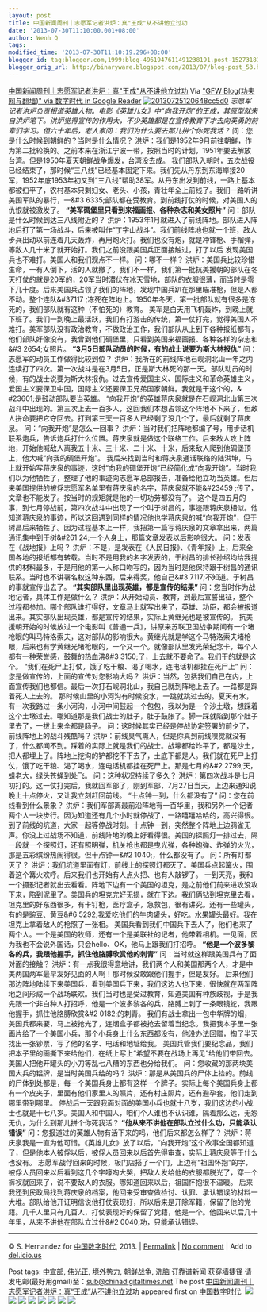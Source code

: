 ```yaml
---
layout: post
title: 中国新闻周刊｜志愿军记者洪炉：真"王成"从不讲他立过功
date: '2013-07-30T11:10:00.001+08:00'
author: Wenh Q
tags:
modified_time: '2013-07-30T11:10:19.296+08:00'
blogger_id: tag:blogger.com,1999:blog-4961947611491238191.post-1527318173061842482
blogger_orig_url: http://binaryware.blogspot.com/2013/07/blog-post_53.html
---
```

[
中国新闻周刊｜志愿军记者洪炉：真"王成"从不讲他立过功](http://feedproxy.google.com/~r/chinagfwblog/~3/RiXK8AiqtZk/)
Via ["GFW Blog(功夫网与翻墙)" via 数字时代 in Google
Reader](https://www.blogger.com/blogger.g?blogID=4961947611491238191)
[![20130725120648cc5d0](http://chinadigitaltimes.net/chinese/files/2013/07/20130725120648cc5d0.jpg)](http://chinadigitaltimes.net/chinese/files/2013/07/20130725120648cc5d0.jpg)
*志愿军记者洪炉负责报道英雄人物。电影《英雄儿女》中“向我开炮”的王成，其原型就来自洪炉笔下。洪炉觉得宣传的作用大，不少英雄都是在宣传教育下才去向英勇的前辈们学习。但六十年后，老人家问：我们为什么要去那儿拼个你死我活？*
问：您是什么时候到朝鲜的？当时是什么情况？
洪炉：我们是1952年9月前往朝鲜，作为第二批轮换的。之前本来在浙江宁波一带，按照当时的计划，1951年要去解放台湾。但是1950年夏天朝鲜战争爆发，台湾没去成。
我们部队入朝时，五次战役已经结束了，那时候“三八线”已经基本固定下来。我们先从丹东到东海岸接20军，1952年底1953年初又到“三八线”帮助38军。从丹东出发到前线，一路上基本都被扫平了，农村基本只剩妇女、老头、小孩，青壮年全上前线了。我们一路听讲美国军队的暴行，一&#3
6335;部队都在受教育。到前线打仗的时候，对美国人的仇恨就被激发了。
**“美军碉堡里只看到来福画报、各种杂志和美女照片”**
问：部队是什么时候到达三八线附近的？
洪炉：1953年1月就进入了前线阵地。部队进入阵地后打了第一场战斗，后来被叫作“丁字山战斗”。我们前线阵地也就一个班，敌人步兵出动以前连着几天轰炸，再用炮火打。我们也没有炮，就是冲锋枪、手榴弹，等敌人几十米了就开始打。我们之前没跟美国兵正面接触过，打了以后
发现美国兵也不难打。美国人和我们观点不一样。
问：哪不一样？
洪炉：美国兵比较珍惜生命，一有人倒下，活的人就撤了。我们不一样，我们第一批抗美援朝的部队在冬天打仗的就是20军的，20军当时潜伏在冰天雪地，部队的衣服很薄，而当时是零下几十度。后来美国兵占领了我们的阵地，发现中国兵趴在那里瞄准枪，但是人都不动。整个连队&#37117
;冻死在阵地上。1950年冬天，第一批部队就有很多是冻死的，我们部队就有这种（不怕死的）教育。
美军是白天用飞机轰炸，到晚上就下班了。我们一到晚上最活跃，我们有打游击的传统，第一仗打完，觉得美国人不难打。美军部队没有政治教育，不做政治工作，我们部队从上到下各种报纸都有，他们部队好像没有，我曾到他们碉堡里，只看到美国来福画报、各种各样的杂志和&#3
2654;女照片。
**“3月5日部队动员的时候，有的战士说要为斯大林报仇”**
问：志愿军的动员工作做得比较到位？
洪炉：我所在的前线阵地石岘洞北山一年之内连续打了四次。第一次战斗是在3月5日，正是斯大林死的那一天。部队动员的时候，有的战士说要为斯大林报仇。过去宣传爱国主义、国际主义和革命英雄主义，爱国主义要保卫中国，国际主义还要保卫兄弟国家朝鲜。我就是干这个的，&
#23601;是鼓动部队要当英雄。
“向我开炮”的英雄蒋庆泉就是在石岘洞北山第三次战斗中出现的。第三次上去一百多人，这回我们本想占领这个阵地不下来了，但敌人拼命要把它夺回去。打到第三天一百多人已经剩了没几个了，最后就剩了蒋庆泉。
问：“向我开炮”是怎么一回事？
洪炉：当时我们把阵地都编了号，用步话机联系炮兵，告诉炮兵打什么位置。蒋庆泉就是做这个联络工作。后来敌人攻上阵地，开始他喊敌人离我五十米、三十米、二十米、十米，后来敌人爬到他碉堡顶上，他大喊“向我的碉堡开炮”。
我后来找到当时和蒋庆泉通话联络的陆洪坤，马上就开始写蒋庆泉的事迹，这时“向我的碉堡开炮”已经简化成“向我开炮”。当时我们以为他牺牲了，整理了他的事迹向志愿军总部报告，准备给他立功当英雄。但后来美国提供的被俘志愿军名单里有蒋庆泉的名字，蒋庆泉就不能&#23459
;传了，文章也不能发了。按当时的规矩就是他的一切功劳都没有了。
这个是四五月的事，到七月停战前，第四次战斗中出现了一个叫于树昌的，事迹跟蒋庆泉相似。他知道蒋庆泉的事迹，所以这回遇到同样的情况他也学蒋庆泉的喊“向我开炮”，但于树昌后来牺牲了。因为过程基本上一样，我把第一篇写蒋庆泉的文章拿出来，两篇通讯集中到于树&#261
24;一个人身上，那篇文章发表以后影响很大。
问：发表在《战地报》上吗？
洪炉：不是，是发表在《人民日报》、《青年报》上，后来全国各地的报纸都有转载。当时不是用我的名字发表的，于树昌的排长孙绍均给我提供的材料最多，于是用他的第一人称口吻写的，因为当时是他保持跟于树昌的通讯联系。当时也不讲署名权这种东西，后来得奖，他自己&#3
7117;不知道。于树昌的事就宣传出去了。
**“其实部队里出现英雄，都是宣传的结果”**
问：您当时作为战地记者，具体工作是做什么？
洪炉：从开始动员、教育，到最后宣誓出征，整个过程都参加。哪个部队谁打得好，文章马上就写出来了，英雄、功臣，都会被报道出来。其实部队出现英雄，都是宣传的结果，实际上黄继光也是被宣传的。
抗美援朝开始的时候放过一个电影叫《普通一兵》，讲原来苏联卫国战争期间有一个堵枪眼的叫马特洛索夫，这对部队的影响很大。黄继光就是学这个马特洛索夫堵枪眼，后来也有学黄继光堵枪眼的，一个又一个。就像部队里发光荣纪念卡，每个人都有一种荣誉感，鼓舞的热血沸&#3
3150;了，上去就不要命了。我们干的就是这个。
“我们在死尸上打仗，饿了吃干粮、渴了喝水，连电话机都挂在死尸上”
问：您是做宣传的，上面的宣传对您影响大吗？
洪炉：当然，包括我们自己在内，上面宣传我们也都信。最后一次打石岘洞北山，我自己就到阵地上去了。一路都是踩着死人上去的。
那时候山里的小河沟有时候没水，一跳就跳过去的。夏天有水，有一次我路过一条小河沟，小河中间鼓起一个包包，我以为是一个沙土墩，想踩着这个土墩过去。哪知道那是我们战士的肚子，肚子鼓胀了。脚一踩就陷到那个肚子里去了，一拔上来全都是肠子。
问：这时候其实已经是停战协定签署的前夕了，前线阵地上的战斗残酷吗？
洪炉：前线臭气熏人，但是你真到前线嗅觉就没有了，什么都闻不到。踩着的实际上就是我们的战士。战壕都给炸平了，都是沙土，把人都埋上了。阵地上挖沟的铲都挖不下去了，土底下都是人。我们就在死尸上打仗，饿了吃干粮、渴了喝水，连电话机都挂在死尸上。那是七月的&#2
2799;天，蛆老大，绿头苍蝇到处飞。
问：这种状况持续了多久？
洪炉：第四次战斗是七月初打的。这一仗打完后，我就回军部了，刚到军部，7月27日当天，上边来通知说晚上十点停火，又让我立刻赶回前线。
“十点钟一到，什么都没有了”
问：您在前线看到什么景象？
洪炉：我们军部离最前沿阵地有一百华里，我和另外一个记者两个人一块步行。因为知道还有几个小时就停战了，一路嘻嘻哈哈的，高兴得很。
到了前线的坑道，大家一起等停战时刻。十点钟一到，突然整个阵地上边鸦雀无声。你没上过战场不知道，前线阵地的晚上好看得很。美国的探照灯一排过去，隔一段就一个探照灯，还有照明弹，机关枪也都是曳光弹，各种炮弹、炸弹的火光，那是五彩缤纷热闹得很。但十点钟一&#2
1040;，什么都没有了。
问：所有灯都灭了？
洪炉：我们坑道里面有灯，前线上的探照灯都灭了。美国兵点起篝火，围着这个篝火欢呼。后来我们也开始有人点火把、也有人敲锣了。
一到天亮，我和一个摄影记者就出去看看。阵地下边有一个美国的坦克，是之前他们前来进攻没攻下来，陷到泥里了。美国兵的坦克完好无损，就在下边。我们俩钻到坦克里去看，坦克里的好东西很多，有卡钉枪，医疗盒子，急救包，很有讲究。还有一些罐头，有的是豌豆、黄豆&#6
5292;我爱吃他们的牛肉罐头，好吃。水果罐头最好。我在坦克上拿着敌人的枪照了一张相。
美国兵看到我们中国兵下去人了，他们也来了两个人。一个是美国的牧师，还有一个是美联社的记者，他带着相机。一见面，因为我也不会说外国话，只会hello、OK，他马上跟我们打招呼。
**“他是一个波多黎各的兵，我跟他握手，抓住他胳膊欣赏他的刺青”**
问：当时就这样跟美国兵有了面对面的接触？
洪炉：有一点我很得意地讲，我们两个人和美国那两个人，才是中美两国两军最早友好见面的人啊！那时候没敢跟他们握手，但是友好。
后来他们那边阵地陆续下来美国兵，看到美国兵下来，我们这边人也下来，很快就在两军阵地之间形成一个战场联欢。我们当时也是受过教育，知道美国有种族歧视，于是我先跟一个非白种人打招呼，他是一个波多黎各的兵，胳膊上刺了一条眼镜蛇，我跟他握手，抓住他胳膊欣赏&#2
0182;的刺青。
我们有战士拿出一包中华牌的烟，美国兵都来要，马上被抢光了，连烟盒子都被抢去留着当纪念。我把我本子里一张画片给了一个美国小兵，那个小兵身上什么东西都没有，他没办法回赠，掏了半天找出一张钞票，写了他的名字、电话和地址给我。
美国兵管我们要纪念品，我们把本子里的画撕下来给他们，在纸上写上“希望不要在战场上再见”给他们带回去。美国人把他开罐头的小刀等乱七八糟的东西也分给我们。
问：您收藏的那两块美国大兵的铝牌，是当时美国兵给的吗？
洪炉：那是从美国兵的尸体上捡的。前线的尸体到处都是，每一个美国兵身上都有这样一个牌子。实际上每个美国兵身上都有一个皮夹子，里面有他们家里人的照片，还有村庄照片，还有避孕套，他们走到哪里带到哪里。
停战后一天跟我面对面的美国小兵也就十八岁，我们这边的小战士也就是十七八岁。美国人和中国人，咱们个人谁也不认识谁，隔着那么远，无怨无仇，为什么到那儿拼个你死我活？
**“他从来不讲他在部队立过什么功，只能承认错误”**
问：您报道过的英雄人物有活下来的吗，他们后来都怎么样了？
洪炉：蒋庆泉我是一直为他可惜。《英雄儿女》放了以后，“向我开炮”这个故事全国都知道了，但是他本人被俘以后，被俘人员回来以后首先得审查，实际上蒋庆泉等于什么也没有。
志愿军战俘回来的时候，板门店搭了一个门，上边有“祖国怀抱”的字，被俘人员回来以后看到这几个字嚎啕大哭，把敌人发给他的衣服都脱光了，穿一个裤衩就回来了，说不要敌人的衣服。哪知道回来以后，祖国怀抱很不温暖。
后来我还到民政局找到蒋庆泉的档案，他回来受审查做检讨、认罪、承认错误的材料一大堆。部队给他开证明信说他打仗表现好，所以后来是开除军籍，保留了他的党籍。几千人里只有几百人，打仗表现好的保留了党籍，他是一个。他回来以后几十年里，从来不讲他在部队立过什&#2
0040;功，只能承认错误。

* * * * *

© S. Hernandez for [中国数字时代](http://chinadigitaltimes.net/chinese),
2013. |
[Permalink](http://chinadigitaltimes.net/chinese/2013/07/%E4%B8%AD%E5%9B%BD%E6%96%B0%E9%97%BB%E5%91%A8%E5%88%8A%EF%BD%9C%E5%BF%97%E6%84%BF%E5%86%9B%E8%AE%B0%E8%80%85%E6%B4%AA%E7%82%89%EF%BC%9A%E7%9C%9F%E7%8E%8B%E6%88%90%E4%BB%8E%E4%B8%8D/)
| [No
comment](http://chinadigitaltimes.net/chinese/2013/07/%E4%B8%AD%E5%9B%BD%E6%96%B0%E9%97%BB%E5%91%A8%E5%88%8A%EF%BD%9C%E5%BF%97%E6%84%BF%E5%86%9B%E8%AE%B0%E8%80%85%E6%B4%AA%E7%82%89%EF%BC%9A%E7%9C%9F%E7%8E%8B%E6%88%90%E4%BB%8E%E4%B8%8D/#comments)
| Add to
[del.icio.us](http://del.icio.us/post?url=http://chinadigitaltimes.net/chinese/2013/07/%E4%B8%AD%E5%9B%BD%E6%96%B0%E9%97%BB%E5%91%A8%E5%88%8A%EF%BD%9C%E5%BF%97%E6%84%BF%E5%86%9B%E8%AE%B0%E8%80%85%E6%B4%AA%E7%82%89%EF%BC%9A%E7%9C%9F%E7%8E%8B%E6%88%90%E4%BB%8E%E4%B8%8D/&title=%E4%B8%AD%E5%9B%BD%E6%96%B0%E9%97%BB%E5%91%A8%E5%88%8A%EF%BD%9C%E5%BF%97%E6%84%BF%E5%86%9B%E8%AE%B0%E8%80%85%E6%B4%AA%E7%82%89%EF%BC%9A%E7%9C%9F%E2%80%9C%E7%8E%8B%E6%88%90%E2%80%9D%E4%BB%8E%E4%B8%8D%E8%AE%B2%E4%BB%96%E7%AB%8B%E8%BF%87%E5%8A%9F)

 Post tags:
[中宣部](http://chinadigitaltimes.net/chinese/tag/%E4%B8%AD%E5%AE%A3%E9%83%A8/?category=10466),
[伟光正](http://chinadigitaltimes.net/chinese/tag/%E4%BC%9F%E5%85%89%E6%AD%A3/?category=10466),
[境外势力](http://chinadigitaltimes.net/chinese/tag/%E5%A2%83%E5%A4%96%E5%8A%BF%E5%8A%9B/?category=10466),
[朝鲜战争](http://chinadigitaltimes.net/chinese/tag/%E6%9C%9D%E9%B2%9C%E6%88%98%E4%BA%89/?category=10466),
[洗脑](http://chinadigitaltimes.net/chinese/tag/%E6%B4%97%E8%84%91/?category=10466)
 订靠谱新闻 获穿墙捷径
请发电邮(最好用gmail)至：sub@chinadigitaltimes.net
The post
[中国新闻周刊｜志愿军记者洪炉：真“王成”从不讲他立过功](http://chinadigitaltimes.net/chinese/2013/07/%E4%B8%AD%E5%9B%BD%E6%96%B0%E9%97%BB%E5%91%A8%E5%88%8A%EF%BD%9C%E5%BF%97%E6%84%BF%E5%86%9B%E8%AE%B0%E8%80%85%E6%B4%AA%E7%82%89%EF%BC%9A%E7%9C%9F%E7%8E%8B%E6%88%90%E4%BB%8E%E4%B8%8D/)
appeared first on [中国数字时代](http://chinadigitaltimes.net/chinese).
[![](http://feeds.feedburner.com/~ff/chinagfwblog?d=yIl2AUoC8zA)](http://feeds.feedburner.com/~ff/chinagfwblog?a=RiXK8AiqtZk:WgfBWriqplE:yIl2AUoC8zA)
[![](http://feeds.feedburner.com/~ff/chinagfwblog?i=RiXK8AiqtZk:WgfBWriqplE:-BTjWOF_DHI)](http://feeds.feedburner.com/~ff/chinagfwblog?a=RiXK8AiqtZk:WgfBWriqplE:-BTjWOF_DHI)
[![](http://feeds.feedburner.com/~ff/chinagfwblog?i=RiXK8AiqtZk:WgfBWriqplE:F7zBnMyn0Lo)](http://feeds.feedburner.com/~ff/chinagfwblog?a=RiXK8AiqtZk:WgfBWriqplE:F7zBnMyn0Lo)
[![](http://feeds.feedburner.com/~ff/chinagfwblog?i=RiXK8AiqtZk:WgfBWriqplE:V_sGLiPBpWU)](http://feeds.feedburner.com/~ff/chinagfwblog?a=RiXK8AiqtZk:WgfBWriqplE:V_sGLiPBpWU)
[![](http://feeds.feedburner.com/~ff/chinagfwblog?d=qj6IDK7rITs)](http://feeds.feedburner.com/~ff/chinagfwblog?a=RiXK8AiqtZk:WgfBWriqplE:qj6IDK7rITs)
[![](http://feeds.feedburner.com/~ff/chinagfwblog?d=l6gmwiTKsz0)](http://feeds.f%20%20%20eedburner.com/~ff/chinagfwblog?a=RiXK8AiqtZk:WgfBWriqplE:l6gmwiTKsz0)
[![](http://feeds.feedburner.com/~ff/chinagfwblog?i=RiXK8AiqtZk:WgfBWriqplE:gIN9vFwOqvQ)](http://feeds.feedburner.com/~ff/chinagfwblog?a=RiXK8AiqtZk:WgfBWriqplE:gIN9vFwOqvQ)
[![](http://feeds.feedburner.com/~ff/chinagfwblog?d=TzevzKxY174)](http://feeds.feedburner.com/~ff/chinagfwblog?a=RiXK8AiqtZk:WgfBWriqplE:TzevzKxY174)
